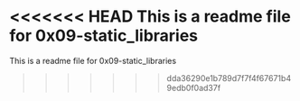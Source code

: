 <<<<<<< HEAD
This is a readme file for 0x09-static_libraries	
=======
This is a readme file for 0x09-static_libraries
>>>>>>> dda36290e1b789d7f7f4f67671b49edb0f0ad37f

